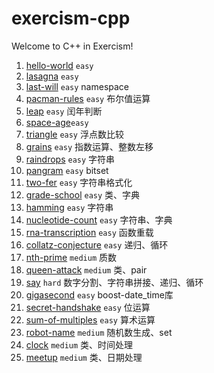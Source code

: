 # exercism-cpp
Welcome to C++ in Exercism!

1. [hello-world](./hello-world) `easy`
2. [lasagna](./lasagna) `easy`
3. [last-will](./last-will) `easy` namespace
4. [pacman-rules](./pacman-rules) `easy` 布尔值运算
5. [leap](./leap) `easy` 闰年判断
6. [space-age](./space-age)`easy`
7. [triangle](triangle) `easy` 浮点数比较
8. [grains](./grains) `easy` 指数运算、整数左移
9. [raindrops](./raindrops) `easy` 字符串
10. [pangram](./pangram) `easy` bitset
11. [two-fer](./two-fer) `easy` 字符串格式化
12. [grade-school](./grade-school) `easy` 类、字典
13. [hamming](./hamming) `easy` 字符串
14. [nucleotide-count](./nucleotide-count) `easy` 字符串、字典
15. [rna-transcription](./rna-transcription) `easy` 函数重载
16. [collatz-conjecture](./collatz-conjecture) `easy` 递归、循环
17. [nth-prime](./nth-prime) `medium` 质数
18. [queen-attack](./queen-attack) `medium` 类、pair
19. [say](./say) `hard` 数字分割、字符串拼接、递归、循环
20. [gigasecond](./gigasecond) `easy` boost-date_time库
21. [secret-handshake](./secret-handshake) `easy` 位运算
22. [sum-of-multiples](./sum-of-multiples) `easy` 算术运算
23. [robot-name](./robot-name) `medium` 随机数生成、set
24. [clock](./clock) `medium` 类、时间处理
25. [meetup](./meetup) `medium` 类、日期处理